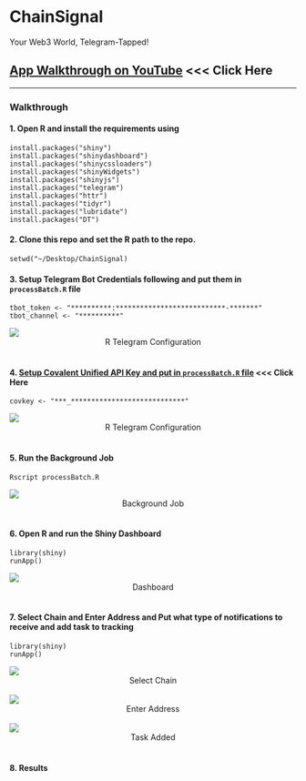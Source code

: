# ChainSignal
Your Web3 World, Telegram-Tapped!

## [App Walkthrough on YouTube](https://www.youtube.com/watch?v=8d8) <<< Click Here

<hr>

### Walkthrough

#### 1. Open R and install the requirements using

```
install.packages("shiny")
install.packages("shinydashboard")
install.packages("shinycssloaders")
install.packages("shinyWidgets")
install.packages("shinyjs")
install.packages("telegram")
install.packages("httr")
install.packages("tidyr")
install.packages("lubridate")
install.packages("DT")
```

#### 2. Clone this repo and set the R path to the repo.

```
setwd("~/Desktop/ChainSignal)
```

#### 3. Setup Telegram Bot Credentials following and put them in `processBatch.R` file

```
tbot_token <- "**********:***************************-*******"
tbot_channel <- "**********"
```

<img src="www/telegram.png" align="center"/>
<div align="center">R Telegram Configuration</div>
<br>

#### 4. [Setup Covalent Unified API Key and put in `processBatch.R` file](https://www.covalenthq.com/docs/unified-api/) <<< Click Here

```
covkey <- "***_****************************"
```

<img src="www/telegram.png" align="center"/>
<div align="center">R Telegram Configuration</div>
<br>

#### 5. Run the Background Job

```
Rscript processBatch.R
```

<img src="www/processBatch.png" align="center"/>
<div align="center">Background Job</div>
<br>


#### 6. Open R and run the Shiny Dashboard

```
library(shiny)
runApp()
```

<img src="www/Dashboard.png" align="center"/>
<div align="center">Dashboard</div>
<br>

#### 7. Select Chain and Enter Address and Put what type of notifications to receive and add task to tracking

```
library(shiny)
runApp()
```

<img src="www/SelectChain.png" align="center"/>
<div align="center">Select Chain</div>
<br>

<img src="www/EnterAddress.png" align="center"/>
<div align="center">Enter Address</div>
<br>

<img src="www/TaskAdded.png" align="center"/>
<div align="center">Task Added</div>
<br>

#### 8. Results